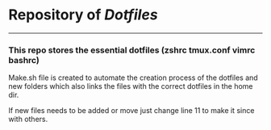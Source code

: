 # Repository of *Dotfiles*

---

### This repo stores the essential dotfiles (zshrc tmux.conf vimrc bashrc)

Make.sh file is created to automate the creation process of the dotfiles and new folders which also links the files with the correct dotfiles in the home dir.

If new files needs to be added or move just change line 11 to make it since with others.

